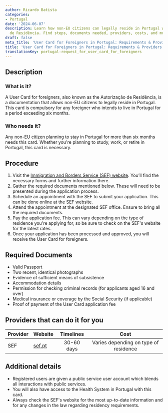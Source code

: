 ```yaml
---
author: Ricardo Batista
categories:
- Portugal
date: '2024-06-07'
description: Learn how non-EU citizens can legally reside in Portugal with the Autorização
  de Residência. Find steps, documents needed, providers, costs, and more details.
draft: false
meta_title: 'User Card for Foreigners in Portugal: Requirements & Providers'
title: 'User Card for Foreigners in Portugal: Requirements & Providers'
translationKey: portugal-request_for_user_card_for_foreigners
---
```



## Description
### What is it?
A User Card for foreigners, also known as the Autorização de Residência, is a documentation that allows non-EU citizens to legally reside in Portugal. This card is compulsory for any foreigner who intends to live in Portugal for a period exceeding six months.

### Who needs it?
Any non-EU citizen planning to stay in Portugal for more than six months needs this card. Whether you're planning to study, work, or retire in Portugal, this card is necessary.

## Procedure

1. Visit the [Immigration and Borders Service (SEF) website](https://www.sef.pt). You’ll find the necessary forms and further information there. 
2. Gather the required documents mentioned below. These will need to be presented during the application process.
3. Schedule an appointment with the SEF to submit your application. This can be done online at the SEF website.
4. Attend the appointment at the designated SEF office. Ensure to bring all the required documents.
5. Pay the application fee. This can vary depending on the type of residence you're applying for, so be sure to check on the SEF's website for the latest rates.
6. Once your application has been processed and approved, you will receive the User Card for foreigners.

## Required Documents

- Valid Passport
- Two recent, identical photographs
- Evidence of sufficient means of subsistence
- Accommodation details
- Permission for checking criminal records (for applicants aged 16 and over)
- Medical insurance or coverage by the Social Security (if applicable)
- Proof of payment of the User Card application fee

## Providers that can do it for you

| Provider        |     Website     |     Timelines    |       Cost      |
| --------------- | --------------- |  :-------------: | :-------------: |
| SEF      |  [sef.pt](https://www.sef.pt/)       |      30-60 days      |        Varies depending on type of residence       |

## Additional details
- Registered users are given a public service user account which blends all interactions with public services.
- You will also have access to the Health System in Portugal with this card. 
- Always check the SEF's website for the most up-to-date information and for any changes in the law regarding residency requirements.